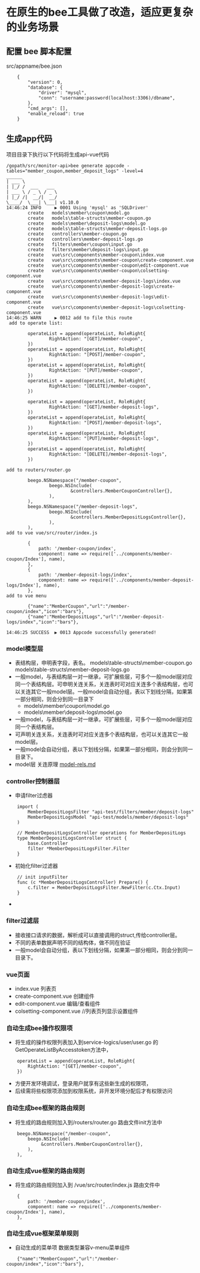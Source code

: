 

在原生的bee工具做了改造，适应更复杂的业务场景
===

## 配置 bee 脚本配置
src/appname/bee.json
```$xslt
    {
        "version": 0,
        "database": {
            "driver": "mysql",
            "conn": "username:password(localhost:3306)/dbname",
        },
        "cmd_args": [],
        "enable_reload": true
    }
```


##  生成app代码
项目目录下执行以下代码将生成api-vue代码
```$xslt
/gopath/src/monitor-api>bee generate appcode -tables="member_coupon,member_deposit_logs" -level=4
______
| ___ \
| |_/ /  ___   ___
| ___ \ / _ \ / _ \
| |_/ /|  __/|  __/
\____/  \___| \___| v1.10.0
14:46:24 INFO     ▶ 0001 Using 'mysql' as 'SQLDriver'
        create   models\member\coupon\model.go
        create   models\table-structs\member-coupon.go
        create   models\member\deposit-logs\model.go
        create   models\table-structs\member-deposit-logs.go
        create   controllers\member-coupon.go
        create   controllers\member-deposit-logs.go
        create   filters\member\coupon\input.go
        create   filters\member\deposit-logs\input.go
        create   vue\src\components\member-coupon\index.vue
        create   vue\src\components\member-coupon\create-component.vue
        create   vue\src\components\member-coupon\edit-component.vue
        create   vue\src\components\member-coupon\colsetting-component.vue
        create   vue\src\components\member-deposit-logs\index.vue
        create   vue\src\components\member-deposit-logs\create-component.vue
        create   vue\src\components\member-deposit-logs\edit-component.vue
        create   vue\src\components\member-deposit-logs\colsetting-component.vue
14:46:25 WARN     ▶ 0012 add to file this route
 add to operate list:

        operateList = append(operateList, RoleRight{
                RightAction: "[GET]/member-coupon",
        })
        operateList = append(operateList, RoleRight{
                RightAction: "[POST]/member-coupon",
        })
        operateList = append(operateList, RoleRight{
                RightAction: "[PUT]/member-coupon",
        })
        operateList = append(operateList, RoleRight{
                RightAction: "[DELETE]/member-coupon",
        })

        operateList = append(operateList, RoleRight{
                RightAction: "[GET]/member-deposit-logs",
        })
        operateList = append(operateList, RoleRight{
                RightAction: "[POST]/member-deposit-logs",
        })
        operateList = append(operateList, RoleRight{
                RightAction: "[PUT]/member-deposit-logs",
        })
        operateList = append(operateList, RoleRight{
                RightAction: "[DELETE]/member-deposit-logs",
        })

add to routers/router.go

        beego.NSNamespace("/member-coupon",
                beego.NSInclude(
                        &controllers.MemberCouponController{},
                ),
        ),
        beego.NSNamespace("/member-deposit-logs",
                beego.NSInclude(
                        &controllers.MemberDepositLogsController{},
                ),
        ),
add to vue vue/src/router/index.js

        {
            path: '/member-coupon/index',
            component: name => require(['../components/member-coupon/Index'], name),
        },
        {
            path: '/member-deposit-logs/index',
            component: name => require(['../components/member-deposit-logs/Index'], name),
        },
add to vue menu

        {"name":"MemberCoupon","url":"/member-coupon/index","icon":"bars"},
        {"name":"MemberDepositLogs","url":"/member-deposit-logs/index","icon":"bars"},

14:46:25 SUCCESS  ▶ 0013 Appcode successfully generated!
```

### model模型层
- 表结构层，申明表字段，表名。
    models\table-structs\member-coupon.go
    models\table-structs\member-deposit-logs.go
- 一般model，与表结构层一对一继承，可扩展些层，可多个一般model层对应同一个表结构层。可申明关连关系，关连表时可对应关连多个表结构层，也可以关连其它一般model层。一般model会自动分组，表以下划线分隔，如果第一部分相同，则会分到同一目录下
    * models\member\coupon\model.go
    * models\member\deposit-logs\model.go
- 一般model，与表结构层一对一继承，可扩展些层，可多个一般model层对应同一个表结构层。
- 可声明关连关系，关连表时可对应关连多个表结构层，也可以关连其它一般model层。
- 一般model会自动分组，表以下划线分隔，如果第一部分相同，则会分到同一目录下。
- model层 关连原理 [model-rels.md](model-rels.md)

### controller控制器层
- 申请filter过虑器
```$xslt
    import (
        MemberDepositLogsFilter "api-test/filters/member/deposit-logs"
        MemberDepositLogsModel "api-test/models/member/deposit-logs"
    )
    
    // MemberDepositLogsController operations for MemberDepositLogs
    type MemberDepositLogsController struct {
        base.Controller
        filter *MemberDepositLogsFilter.Filter
    }
```
- 初始化filter过滤器
```$xslt
    // init inputFilter
    func (c *MemberDepositLogsController) Prepare() {
        c.filter = MemberDepositLogsFilter.NewFilter(c.Ctx.Input)
    }
```
- 

### filter过滤层
- 接收接口请求的数据，解析成可以直接调用的struct,传给controller层。
- 不同的表单数据声明不同的结构体，做不同在验证
- 一般model会自动分组，表以下划线分隔，如果第一部分相同，则会分到同一目录下。


### vue页面
- index.vue  列表页
- create-component.vue  创建组件
- edit-component.vue  编辑/查看组件
- colsetting-component.vue //列表页列显示设置组件

### 自动生成bee操作权限项
- 将生成的操作权限列表加入到service-logics/user/user.go 的 GetOperateListByAccesstoken方法中，
```$xslt
    operateList = append(operateList, RoleRight{
        RightAction: "[GET]/member-coupon",
    })
```
- 方便开发环境调试，登录用户就享有这些新生成的权限项，
- 后续需将些权限项添加到权限系统，非开发环境分配后才有权限访问

### 自动生成bee框架的路由规则
- 将生成的路由规则加入到/routers/router.go 路由文件init方法中
```$xslt
    beego.NSNamespace("/member-coupon",
        beego.NSInclude(
             &controllers.MemberCouponController{},
        ),
    ),
```

### 自动生成vue框架的路由规则
- 将生成的路由规则加入到 /vue/src/router/index.js 路由文件中
```$xslt
    {
        path: '/member-coupon/index',
        component: name => require(['../components/member-coupon/Index'], name),
    },
```

### 自动生成vue框架菜单规则
- 自动生成的菜单项 数据类型兼容v-menu菜单组件
```$xslt
    {"name":"MemberCoupon","url":"/member-coupon/index","icon":"bars"},
```